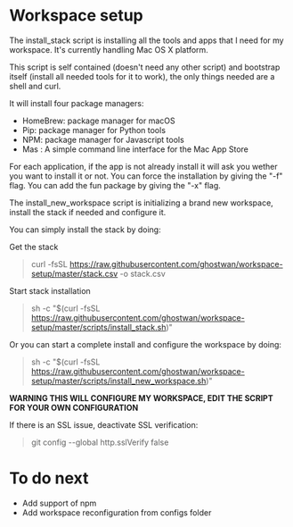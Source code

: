 # Workspace setup

The install_stack script is installing all the tools and apps that I need for my workspace. 
It's currently handling Mac OS X platform. 

This script is self contained (doesn't need any other script) and bootstrap itself (install all needed tools for it to work), the only things needed are a shell and curl.
  
It will install four package managers:
 - HomeBrew: package manager for macOS
 - Pip: package manager for Python tools
 - NPM: package manager for Javascript tools
 - Mas : A simple command line interface for the Mac App Store

For each application, if the app is not already install it will ask you wether you want to install it or not.
You can force the installation by giving the "-f" flag. You can add the fun package by giving the "-x" flag.

The install_new_workspace script is initializing a brand new workspace, install the stack if needed and configure it.

You can simply install the stack by doing:

Get the stack
> curl -fsSL https://raw.githubusercontent.com/ghostwan/workspace-setup/master/stack.csv -o stack.csv

Start stack installation
> sh -c "$(curl -fsSL https://raw.githubusercontent.com/ghostwan/workspace-setup/master/scripts/install_stack.sh)"

Or you can start a complete install and configure the workspace by doing:

> sh -c "$(curl -fsSL https://raw.githubusercontent.com/ghostwan/workspace-setup/master/scripts/install_new_workspace.sh)"

**WARNING THIS WILL CONFIGURE MY WORKSPACE, EDIT THE SCRIPT FOR YOUR OWN CONFIGURATION** 

If there is an SSL issue, deactivate SSL verification:
> git config --global http.sslVerify false

# To do next

- Add support of npm
- Add workspace reconfiguration from configs folder